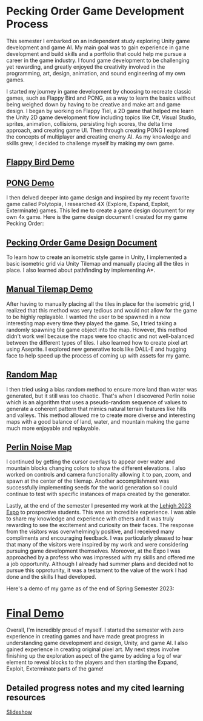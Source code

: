 # Pecking Order Game Development Process
 
This semester I embarked on an independent study exploring Unity game development and game AI. My main goal was to gain experience in game development and build skills and a portfolio that could help me pursue a career in the game industry. I found game development to be challenging yet rewarding, and greatly enjoyed the creativity involved in the programming, art, design, animation, and sound engineering of my own games.

I started my journey in game development by choosing to recreate classic games, such as Flappy Bird and PONG, as a way to learn the basics without being weighed down by having to be creative and make art and game design. I began by working on Flappy Tiel, a 2D game that helped me learn the Unity 2D game development flow including topics like C#, Visual Studio, sprites, animation, collisions, persisting high scores, the delta time approach, and creating game UI. Then through creating PONG I explored the concepts of multiplayer and creating enemy AI. As my knowledge and skills grew, I decided to challenge myself by making my own game.

## [Flappy Bird Demo](https://www.lehigh.edu/~jct324/FlappyTiel_WebGL/)
## [PONG Demo](https://www.lehigh.edu/~jct324/Pong_WebGL/)

I then delved deeper into game design and inspired by my recent favorite game called Polytopia, I researched 4X (Explore, Expand, Exploit, Exterminate) games. This led me to create a game design document for my own 4x game. Here is the game design document I created for my game Pecking Order:

## [Pecking Order Game Design Document](https://docs.google.com/document/d/1oWyOQN9Z7Rh0h8vXWrZLWEyG6qvI7BuZeyP3Ppp0API/edit?usp=sharing)

To learn how to create an isometric style game in Unity, I implemented a basic isometric grid via Unity Tilemap and manually placing all the tiles in place. I also learned about pathfinding by implementing A*. 

## [Manual Tilemap Demo](https://www.lehigh.edu/~jct324/Path_Finder_WebGL/)

After having to manually placing all the tiles in place for the isometric grid, I realized that this method was very tedious and would not allow for the game to be highly replayable. I wanted the user to be spawned in a new interesting map every time they played the game. So, I tried taking a randomly spawning tile game object into the map. However, this method didn't work well because the maps were too chaotic and not well-balanced between the different types of tiles. I also learned how to create pixel art using Aseprite. I explored new generative tools like DALL-E and hugging face to help speed up the process of coming up with assets for my game.

## [Random Map](https://www.lehigh.edu/~jct324/randomMapWebGL/)

I then tried using a bias random method to ensure more land than water was generated, but it still was too chaotic. That's when I discovered Perlin noise which is an algorithm that uses a pseudo-random sequence of values to generate a coherent pattern that mimics natural terrain features like hills and valleys. This method allowed me to create more diverse and interesting maps with a good balance of land, water, and mountain making the game much more enjoyable and replayable.

## [Perlin Noise Map](https://www.lehigh.edu/~jct324/perlinWorld/)

I continued by getting the cursor overlays to appear over water and mountain blocks changing colors to show the different elevations. I also worked on controls and camera functionality allowing it to pan, zoom, and spawn at the center of the tilemap. Another accomplishment was successfully implementing seeds for the world generation so I could continue to test with specific instances of maps created by the generator. 

Lastly, at the end of the semester I presented my work at the [Lehigh 2023 Expo](https://creativeinquiry.lehigh.edu/creative-inquiry/lehigh-expo) to prospective students. This was an incredible experience. I was able to share my knowledge and experience with others and it was truly rewarding to see the excitement and curiosity on their faces. The response from the visitors was overwhelmingly positive, and I received many compliments and encouraging feedback. I was particularly pleased to hear that many of the visitors were inspired by my work and were considering pursuing game development themselves. Moreover, at the Expo I was approached by a profess who was impressed with my skills and offered me a job opportunity. Although I already had summer plans and decided not to pursue this opprotunity, it was a testament to the value of the work I had done and the skills I had developed. 

Here's a demo of my game as of the end of Spring Semester 2023:

# [Final Demo](https://www.lehigh.edu/~jct324/PeckingOrderDemo/)

Overall, I'm incredibly proud of myself. I started the semester with zero experience in creating games and have made great progress in understanding game development and design, Unity, and game AI. I also gained experience in creating original pixel art. My next steps involve finishing up the exploration aspect of the game by adding a fog of war element to reveal blocks to the players and then starting the Expand, Exploit, Exterminate parts of the game!

## Detailed progress notes and my cited learning resources
[Slideshow](https://docs.google.com/presentation/d/1iPVDeZJxIL68Q6TMLT8nNq8rF_ULumYJtzw_htls-fw/edit?usp=sharing)
